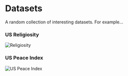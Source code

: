 # Datasets
A random collection of interesting datasets. For example...

### US Religiosity
![Religiosity](https://raw.githubusercontent.com/kevinnayar/datasets/master/us-states-religion-and-peace/img_religion_map.png)

### US Peace Index
![US Peace Index](https://raw.githubusercontent.com/kevinnayar/datasets/master/us-states-religion-and-peace/img_peace_map.png)